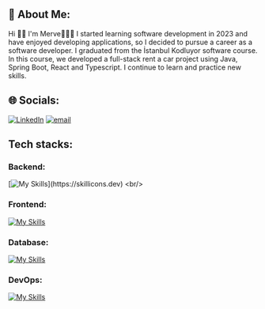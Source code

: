 ## 💫 About Me:
Hi 👋🏻 I'm Merve👩🏻‍🦰 I started learning software development in 2023 and have enjoyed developing applications, so I decided to pursue a career as a software developer. I graduated from the İstanbul Kodluyor software course. In this course, we developed a full-stack rent a car project using Java, Spring Boot, React and Typescript. I continue to learn and practice new skills. <br>
<!--I started learning software development a year ago and have enjoyed developing applications, so I decided to pursue a career as a software developer. I graduated from the İstanbul Kodluyor software course. In this course, we developed a full-stack rent a car project using Java, Spring Boot, React and Typescript. I continue to learn and practice new skills.-->


## 🌐 Socials:
[![LinkedIn](https://img.shields.io/badge/LinkedIn-%230077B5.svg?logo=linkedin&logoColor=white)](https://linkedin.com/in/mervekeser) [![email](https://img.shields.io/badge/Email-D14836?logo=gmail&logoColor=white)](mailto:mervekeser8@outlook.com) 

## Tech stacks:
### Backend:
[![My Skills](https://skillicons.dev/icons?i=java,spring,hibernate,nodejs,expressjs,)](https://skillicons.dev) <br/>
### Frontend:
[![My Skills](https://skillicons.dev/icons?i=js,react,redux,html,css,bootstrap)](https://skillicons.dev)<br/>
### Database:
[![My Skills](https://skillicons.dev/icons?i=postgres,mongodb)](https://skillicons.dev)<br/>
### DevOps:
[![My Skills](https://skillicons.dev/icons?i=git,docker)](https://skillicons.dev)


<!--## 📊 GitHub Stats:
![](https://github-readme-stats.vercel.app/api?username=mervekeser&theme=dark&hide_border=true&include_all_commits=true&count_private=true)<br/>
![](https://nirzak-streak-stats.vercel.app/?user=mervekeser&theme=dark&hide_border=true)<br/>
![](https://github-readme-stats.vercel.app/api/top-langs/?username=mervekeser&theme=dark&hide_border=true&include_all_commits=true&count_private=true&layout=compact) -->

<!-- Proudly created with GPRM ( https://gprm.itsvg.in ) -->
